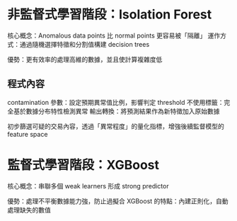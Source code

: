 # 非監督式學習階段：Isolation Forest
核心概念：Anomalous data points 比 normal points 更容易被「隔離」
運作方式：通過隨機選擇特徵和分割值構建 decision trees

優勢：更有效率的處理高維的數據，並且使計算複雜度低

## 程式內容

contamination 參數：設定預期異常值比例，影響判定 threshold
不使用標籤：完全基於數據分布特性檢測異常
輸出轉換：將預測結果作為新特徵加入原始數據

初步篩選可疑的交易內容，透過「異常程度」的量化指標，增強後續監督模型的 feature space

# 監督式學習階段：XGBoost
核心概念：串聯多個 weak learners 形成 strong predictor

優勢：處理不平衡數據能力強，防止過擬合
XGBoost 的特點：內建正則化，自動處理缺失的數值